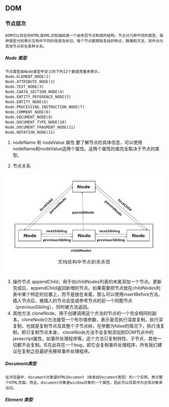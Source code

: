 ## DOM
### 节点层次
	DOM可以将任何HTML或XML文档描绘成一个由多层节点构成的结构。节点分几种不同的类型，每种类型分别表示文档中不同的信息及标记。每个节点都拥有各自的特点，数据和方法，另外也与其他节点存在某种关系。
##### Node 类型
	节点类型由Node类型中定义的下列12个数值常量来表示。
	Node.ELEMENT_NODE(1)
	Node.ATTRIBUTE_NODE(2)
	Node.TEXT_NODE(3)
	Node.CDATA_SECTION_NODE(4)
	Node.ENTITY_PEFERENCE_NODE(5)
	Node.ENTITY_NODE(6)
	Node.PROCESSING_INSTRUCTION_NODE(7)
	Node.COMMENT_NODE(8)
	Node.DOCUMENT_NODE(9)
	Node.DOCUMENT_TYPE_NODE(10)
	Node.DOCUMENT_FRAGMENT_NODE(11)
	Node.NOTATION_NODE(12)
1. nodeName 和 nodeValue 属性
  要了解节点的具体信息，可以使用nodeName和nodeValue这两个属性。这两个属性的值完全取决于节点的类型。

2. 节点关系

  ![节点关系](node_relation.jpg)

3. 操作节点
	appendChild，用于向childNodes列表的末尾添加一个节点。更新完成后，appendChild返回新增的节点。如果需要把节点放在childNodes列表中某个特定的位置上，而不是放在末尾，那么可以使用insertBefore方法。插入节点后，被插入的节点会变成参考节点的前一个同胞节点（previousSibling），同时被方法返回。
4. 其他方法
	cloneNode，用于创建调用这个方法的节点的一个完全相同的副本。cloneNode()方法接受一个布尔值参数，表示是否执行深度复制。执行深复制，也就是复制节点及其整个子节点树，在参数为false的情况下，执行浅复制，即只复制节点本身。
	cloneNode方法不会复制添加到DOM节点中的javascript属性。如事件处理程序等。这个方法只复制特性、子节点，其他一切都不会复制。IE在此存在一个bug，即它会复制事件处理程序，所有我们建议在复制之前最好先移除事件处理程序。
	
##### Document类型
	在浏览器中，document对象是HTMLDocument（继承自Document类型）的一个实例，表示整个HTML页面。而且，document对象是window对象的一个属性，因此可以将其作为全局对象来访问。
##### Element 类型

